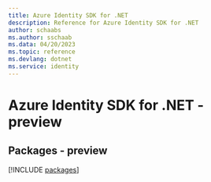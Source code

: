 ```yaml
---
title: Azure Identity SDK for .NET
description: Reference for Azure Identity SDK for .NET
author: schaabs
ms.author: sschaab
ms.data: 04/20/2023
ms.topic: reference
ms.devlang: dotnet
ms.service: identity
---
```

# Azure Identity SDK for .NET - preview
## Packages - preview
[!INCLUDE [packages](identity-index.md)]